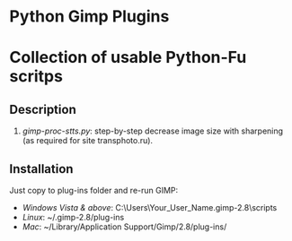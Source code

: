 # Python Gimp Plugins #

# Collection of usable Python-Fu scritps #

## Description ##

1. *gimp-proc-stts.py*: step-by-step decrease image size
with sharpening (as required for site transphoto.ru).

## Installation ##
Just copy to plug-ins folder and re-run GIMP:
* *Windows Vista & above*: C:\Users\Your_User_Name\.gimp-2.8\scripts
* *Linux*: ~/.gimp-2.8/plug-ins
* *Mac*: ~/Library/Application Support/Gimp/2.8/plug-ins/
